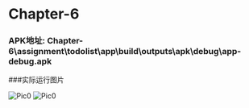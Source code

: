 # Chapter-6
### APK地址:  Chapter-6\assignment\todolist\app\build\outputs\apk\debug\app-debug.apk
###实际运行图片

![Pic0](https://api.buaaoo.top/image/2019_07_05_22_04_24_bcedf7879cdf28c408f62f4eb85fbe1762cbcfe7)
![Pic0](https://api.buaaoo.top/image/2019_07_05_22_05_46_5e517cdd68c96ba39337bca6fc7ebbc6eeebaabc)
